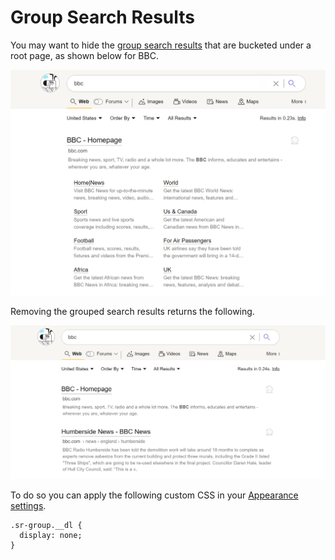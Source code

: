 # Group Search Results
You may want to hide the [group search results](https://help.kagi.com/kagi/settings/search.html?highlight=group%20search#overview) that are bucketed under a root page, as shown below for BBC.

![Group Search Results](media/group-search-results.png)

Removing the grouped search results returns the following.

![Group Search Removed](media/group-search-hidden.png)
 
To do so you can apply the following custom CSS in your [Appearance settings](https://kagi.com/settings?p=custom_css). 
```
.sr-group.__dl {
  display: none;
}
```

